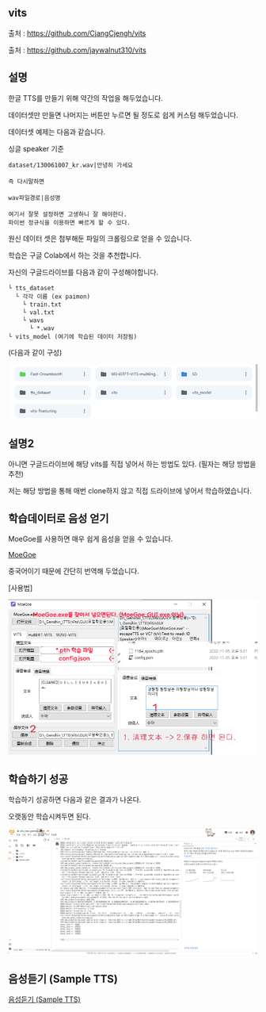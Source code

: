 ## vits

출처 : https://github.com/CjangCjengh/vits

출처 : https://github.com/jaywalnut310/vits

## 설명

한글 TTS를 만들기 위해 약간의 작업을 해두었습니다.

데이터셋만 만들면 나머지는 버튼만 누르면 될 정도로 쉽게 커스텀 해두었습니다.

데이터셋 예제는 다음과 같습니다.

싱글 speaker 기준
```
dataset/130061007_kr.wav|안녕히 가세요

즉 다시말하면

wav파일경로|음성명

여기서 잘못 설정하면 고생하니 잘 해야한다.
파이썬 정규식을 이용하면 빠르게 할 수 있다.
```

원신 데이터 셋은 첨부해둔 파일의 크롤링으로 얻을 수 있습니다.

학습은 구글 Colab에서 하는 것을 추천합니다.

자신의 구글드라이브를 다음과 같이 구성해야합니다.
```
└ tts_dataset
  └ 각각 이름 (ex paimon)
    └ train.txt
    └ val.txt
    └ wavs
      └ *.wav
└ vits_model (여기에 학습된 데이터 저장됨)
```
(다음과 같이 구성)

![ref](./참조1.png)

## 설명2
아니면 구글드라이브에 해당 vits를 직접 넣어서 하는 방법도 있다. (필자는 해당 방법을 추천)

저는 해당 방법을 통해 매번 clone하지 않고 직접 드라이브에 넣어서 학습하였습니다.

## 학습데이터로 음성 얻기

MoeGoe를 사용하면 매우 쉽게 음성을 얻을 수 있습니다.

[MoeGoe](https://github.com/CjangCjengh/MoeGoe)

중국어이기 때문에 간단히 번역해 두었습니다.

[사용법]

![ref](./참조2.png)

## 학습하기 성공

학습하기 성공하면 다음과 같은 결과가 나온다.

오랫동안 학습시켜두면 된다.

![ref](./참조3.png)

## 음성듣기 (Sample TTS)
[음성듣기 (Sample TTS)](https://kkt3343.github.io/vits/tts_sample_.html)

